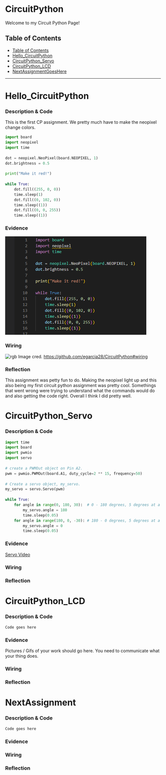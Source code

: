 # CircuitPython
Welcome to my Circuit Python Page!
## Table of Contents
* [Table of Contents](#TableOfContents)
* [Hello_CircuitPython](#Hello_CircuitPython)
* [CircuitPython_Servo](#CircuitPython_Servo)
* [CircuitPython_LCD](#CircuitPython_LCD)
* [NextAssignmentGoesHere](#NextAssignment)
---

# Hello_CircuitPython

### Description & Code
This is the first CP assignment. We pretty much have to make the neopixel change colors. 


```python
import board
import neopixel
import time

dot = neopixel.NeoPixel(board.NEOPIXEL, 1)
dot.brightness = 0.5 

print("Make it red!")

while True:
    dot.fill((255, 0, 0))
    time.sleep(1)
    dot.fill((0, 102, 0))
    time.sleep((1))
    dot.fill((0, 0, 255))
    time.sleep((1))

```


### Evidence
![rgb](https://raw.githubusercontent.com/rgabramedhin93/Circuit-Python/master/rgb%20color%20change.png)


### Wiring
![rgb](https://user-images.githubusercontent.com/112961430/193280272-701fa51d-ea67-4ab9-994e-ea3d98bdfe4a.png)
Image cred. https://github.com/egarcia28/CircuitPython#wiring

### Reflection
This assignment was petty fun to do. Making the neopixel light up and this also being my first circuit python assignment was pretty cool. Somethings that went wrong were trying to understand what the commands would do and also getting the code right. Overall I think I did pretty well. 




# CircuitPython_Servo

### Description & Code

```python
import time
import board
import pwmio
import servo

# create a PWMOut object on Pin A2.
pwm = pwmio.PWMOut(board.A1, duty_cycle=2 ** 15, frequency=50)

# Create a servo object, my_servo.
my_servo = servo.Servo(pwm)

while True:
    for angle in range(0, 180, 30):  # 0 - 180 degrees, 5 degrees at a time.
        my_servo.angle = 180
        time.sleep(0.05)
    for angle in range(180, 0, -30): # 180 - 0 degrees, 5 degrees at a time.
        my_servo.angle = 0
        time.sleep(0.05)

```

### Evidence
[Servo Video](https://drive.google.com/file/d/1CcqNxybahmtFGP3vWDXUN9-aFShGKLGD/view)


### Wiring

### Reflection




# CircuitPython_LCD

### Description & Code

```python
Code goes here

```

### Evidence

Pictures / Gifs of your work should go here.  You need to communicate what your thing does.

### Wiring

### Reflection





# NextAssignment

### Description & Code

```python
Code goes here

```

### Evidence

### Wiring

### Reflection
